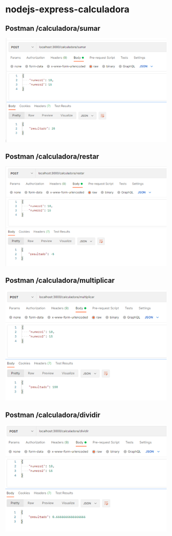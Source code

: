 # nodejs-express-calculadora

## Postman /calculadora/sumar
<img src="https://github.com/juliopari/nodejs-express-calculadora/blob/main/postman-sumar.png">

## Postman /calculadora/restar
<img src="https://github.com/juliopari/nodejs-express-calculadora/blob/main/postman-restar.png">

## Postman /calculadora/multiplicar
<img src="https://github.com/juliopari/nodejs-express-calculadora/blob/main/postman-multiplicar.png">

## Postman /calculadora/dividir
<img src="https://github.com/juliopari/nodejs-express-calculadora/blob/main/postman-dividir.png">

